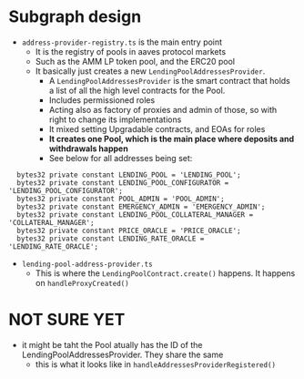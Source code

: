 # Subgraph design

- `address-provider-registry.ts` is the main entry point
  - It is the registry of pools in aaves protocol markets
  - Such as the AMM LP token pool, and the ERC20 pool
  - It basically just creates a new `LendingPoolAddressesProvider`.
    - A `LendingPoolAddressesProvider` is the smart contract that holds a list of all the high level contracts for the Pool.
    - Includes permissioned roles
    - Acting also as factory of proxies and admin of those, so with right to change its implementations
    - It mixed setting Upgradable contracts, and EOAs for roles
    - **It creates one Pool, which is the main place where deposits and withdrawals happen**
    - See below for all addresses being set:
  
```solidity
  bytes32 private constant LENDING_POOL = 'LENDING_POOL';
  bytes32 private constant LENDING_POOL_CONFIGURATOR = 'LENDING_POOL_CONFIGURATOR';
  bytes32 private constant POOL_ADMIN = 'POOL_ADMIN';
  bytes32 private constant EMERGENCY_ADMIN = 'EMERGENCY_ADMIN';
  bytes32 private constant LENDING_POOL_COLLATERAL_MANAGER = 'COLLATERAL_MANAGER';
  bytes32 private constant PRICE_ORACLE = 'PRICE_ORACLE';
  bytes32 private constant LENDING_RATE_ORACLE = 'LENDING_RATE_ORACLE';
```

- `lending-pool-address-provider.ts`
    - This is where the `LendingPoolContract.create()` happens. It happens on `handleProxyCreated()`



# NOT SURE YET
- it might be taht the Pool atually has the ID of the LendingPoolAddressesProvider. They share the same
  - this is what it looks like in `handleAddressesProviderRegistered()`